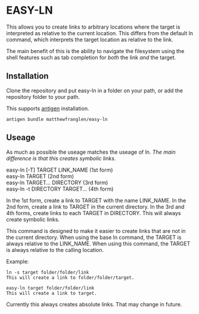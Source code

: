 EASY-LN
=======

This allows you to create links to arbitrary locations where the target is interpreted as relative to the current location. This differs from the default ln command, which interprets the target location as relative to the link.

The main benefit of this is the ability to navigate the filesystem using the shell features such as tab completion for *both* the link *and* the target.

Installation
------------

Clone the repository and put easy-ln in a folder on your path, or add the repository folder to your path.

This supports [antigen](https://github.com/zsh-users/antigen) installation.

    antigen bundle matthewfranglen/easy-ln

Useage
------

As much as possible the useage matches the useage of ln. *The main difference is that this creates symbolic links*.

easy-ln [-T] TARGET    LINK_NAME (1st form)  
easy-ln      TARGET              (2nd form)  
easy-ln      TARGET... DIRECTORY (3rd form)  
easy-ln -t   DIRECTORY TARGET... (4th form)  

In the 1st form, create a link to TARGET with the name LINK_NAME. In the 2nd form, create a link to TARGET in the current directory. In the 3rd and 4th forms, create links to each TARGET in DIRECTORY. This will always create symbolic links.

This command is designed to make it easier to create links that are not in the current directory. When using the base ln command, the TARGET is always relative to the LINK_NAME. When using this command, the TARGET is always relative to the calling location.

Example:

    ln -s target folder/folder/link
    This will create a link to folder/folder/target.

    easy-ln target folder/folder/link
    This will create a link to target.

Currently this always creates absolute links. That may change in future.
